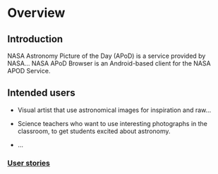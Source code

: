 # Overview

## Introduction

NASA Astronomy Picture of the Day (APoD) is a service provided by NASA...
NASA APoD Browser is an Android-based client for the NASA APOD Service.

## Intended users

* Visual artist that use astronomical images for inspiration and raw...

* Science teachers who want to use interesting photographs  in the classroom, to get students
    excited about astronomy.
    
* &hellip;

### [User stories](user-stories.md)  